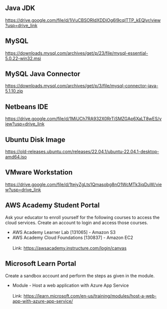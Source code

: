 ## Java JDK
https://drive.google.com/file/d/1iVuCBSORIdXDDiOg6l9cqITTP_kEQlyr/view?usp=drive_link
## MySQL
https://downloads.mysql.com/archives/get/p/23/file/mysql-essential-5.0.22-win32.msi
## MySQL Java Connector
https://downloads.mysql.com/archives/get/p/3/file/mysql-connector-java-5.1.10.zip
## Netbeans IDE
https://drive.google.com/file/d/1MiUCh7RA932X0RrTiSMZGAp6XaLT8wES/view?usp=drive_link
## Ubuntu Disk Image
https://old-releases.ubuntu.com/releases/22.04.1/ubuntu-22.04.1-desktop-amd64.iso
## VMware Workstation
https://drive.google.com/file/d/1tejyZgLts1Qmasobg8nO1WcMTk3iqDuW/view?usp=drive_link
## AWS Academy Student Portal
Ask your educator to enroll yourself for the following courses to access the cloud services. Create an account to login and access those courses. <br>
* AWS Academy Learner Lab [131065] - Amazon S3 <br>
* AWS Academy Cloud Foundations [130837] - Amazon EC2 <br><br>
Link: https://awsacademy.instructure.com/login/canvas
## Microsoft Learn Portal
Create a sandbox account and perform the steps as given in the module. <br>
* Module - Host a web application with Azure App Service<br><br>
Link: https://learn.microsoft.com/en-us/training/modules/host-a-web-app-with-azure-app-service/

